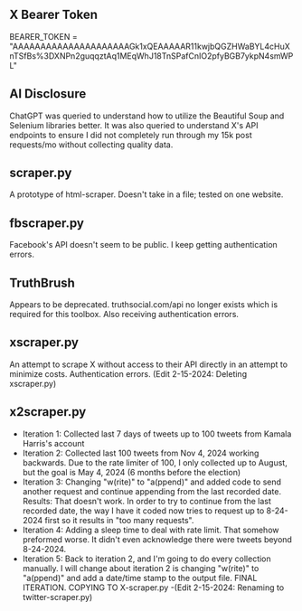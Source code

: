 ## X Bearer Token 
BEARER_TOKEN = "AAAAAAAAAAAAAAAAAAAAAGk1xQEAAAAAR11kwjbQGZHWaBYL4cHuXnTSfBs%3DXNPn2guqqztAq1MEqWhJ18TnSPafCnIO2pfyBGB7ykpN4smWPL"

## AI Disclosure
ChatGPT was queried to understand how to utilize the Beautiful Soup and Selenium libraries better. It was also queried to understand X's API endpoints to ensure I did not completely run through my 15k post requests/mo without collecting quality data.

## scraper.py
A prototype of html-scraper. Doesn't take in a file; tested on one website. 

## fbscraper.py
Facebook's API doesn't seem to be public. I keep getting authentication errors. 

## TruthBrush
Appears to be deprecated. truthsocial.com/api no longer exists which is required for this toolbox. Also receiving authentication errors. 

## xscraper.py 
An attempt to scrape X without access to their API directly in an attempt to minimize costs. Authentication errors. 
(Edit 2-15-2024: Deleting xscraper.py)

## x2scraper.py
- Iteration 1: Collected last 7 days of tweets up to 100 tweets from Kamala Harris's account
- Iteration 2: Collected last 100 tweets from Nov 4, 2024 working backwards. Due to the rate limiter of 100, I only collected up to August, but the goal is May 4, 2024 (6 months before the election)
- Iteration 3: Changing "w(rite)" to "a(ppend)" and added code to send another request and continue appending from the last recorded date. Results: That doesn't work. In order to try to continue from the last recorded date, the way I have it coded now tries to request up to 8-24-2024 first so it results in "too many requests". 
- Iteration 4: Adding a sleep time to deal with rate limit. That somehow preformed worse. It didn't even acknowledge there were tweets beyond 8-24-2024. 
- Iteration 5: Back to iteration 2, and I'm going to do every collection manually. I will change about iteration 2 is changing "w(rite)" to "a(ppend)" and add a date/time stamp to the output file. FINAL ITERATION. COPYING TO X-scraper.py
-(Edit 2-15-2024: Renaming to twitter-scraper.py)
